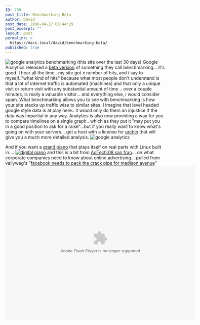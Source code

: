 ```yaml
---
ID: 739
post_title: Benchmarking Beta
author: David
post_date: 2008-04-17 06:44:29
post_excerpt: ""
layout: post
permalink: >
  https://macs.local/david/benchmarking-beta/
published: true
---
```

<img src="http://davidawindham.com/images/benchmark2.png" alt="google analytics benchmarking" />
(this site over the last 30 days)
Google Analytics released a <a href="http://analytics.blogspot.com/2008/03/benchmarking-now-available-plus.html">beta version</a> of something they call benchmarking... it's good.  I hear all the time.. my site got x number of hits, and i say to myself.."what kind of hits" because what most people don't understand is that a lot of internet traffic is automated (machines) and that only a unique visit or return visit with any substantial amount of time .. over a couple minutes, is really a valuable visitor... and everything else, i would consider spam.  What benchmarking allows you to see with benchmarking is how your site stacks up traffic wise to similar sites.  I imagine that level headed google style data is at play here.. it would only do them an injustice if the data was impartial in any way.   Analytics is also now providing a way for you to compare timelines on a single graph.. which as they put it "may put you in a good position to ask for a raise"...but if you really want to know what's going on with your servers... get a host with a license for <a href="http://www.google.com/urchin/index.html">urchin</a> that will give you a much more detailed analysis.
<img src="http://davidawindham.com/images/benchmark3.png" alt="google analytics" />

And if you want a <a href="http://www.nytimes.com/2008/04/17/technology/personaltech/17pogue.html">grand piano</a> that plays itself on real parts with Linux built in....
<a href="http://www.nytimes.com/2008/04/17/technology/personaltech/17pogue.html"><img src="http://davidawindham.com/images/digi_piano.png" alt="digital piano" /></a>
and this is a bit from <a href="http://www.ad-tech.com/sf/adtech_san_francisco.aspx">AdTech:08 san fran</a>... on what corporate companies need to know about online advertising... pulled from vallywag's "<a href="http://valleywag.com/381038/lessons-from-adtech-facebook-needs-to-pack-the-crack-pipe-for-madison-avenue">facebook needs to pack the crack pipe for madison avenue</a>"
<object classid="clsid:D27CDB6E-AE6D-11cf-96B8-444553540000" width="437" height="370" id="viddler"><param name="movie" value="http://www.viddler.com/player/c15f566/" /><param name="allowScriptAccess" value="always" /><param name="allowFullScreen" value="true" /><embed src="http://www.viddler.com/player/c15f566/" width="600" height="490" type="application/x-shockwave-flash" allowScriptAccess="always" allowFullScreen="true" name="viddler" ></embed></object>